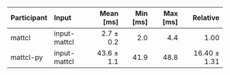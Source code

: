 | Participant | Input | Mean [ms] | Min [ms] | Max [ms] | Relative |
|:---|:---|---:|---:|---:|---:|
| mattcl | input-mattcl | 2.7 ± 0.2 | 2.0 | 4.4 | 1.00 |
| mattcl-py | input-mattcl | 43.6 ± 1.1 | 41.9 | 48.8 | 16.40 ± 1.31 |
